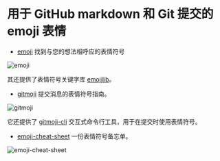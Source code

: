 # 用于 GitHub markdown 和 Git 提交的 emoji 表情

- [emoji](https://github.com/muan/emoji) 找到与您的想法相呼应的表情符号

![emoji](https://upload-images.jianshu.io/upload_images/18281896-69fdceb3d31f315c.png?imageMogr2/auto-orient/strip%7CimageView2/2/w/1240)

其还提供了表情符号关键字库 [emojilib](https://github.com/muan/emojilib)。

- [gitmoji](https://gitmoji.dev/) 提交消息的表情符号指南。

![gitmoji](https://upload-images.jianshu.io/upload_images/18281896-2ba77d7303188e89.png?imageMogr2/auto-orient/strip%7CimageView2/2/w/1240)

它还提供了 [gitmoji-cli](https://github.com/carloscuesta/gitmoji-cli) 交互式命令行工具，用于在提交时使用表情符号。

- [emoji-cheat-sheet](https://www.webfx.com/tools/emoji-cheat-sheet/) 一份表情符号备忘单。

![emoji-cheat-sheet](https://upload-images.jianshu.io/upload_images/18281896-ada16db4f6548c54.png?imageMogr2/auto-orient/strip%7CimageView2/2/w/1240)
